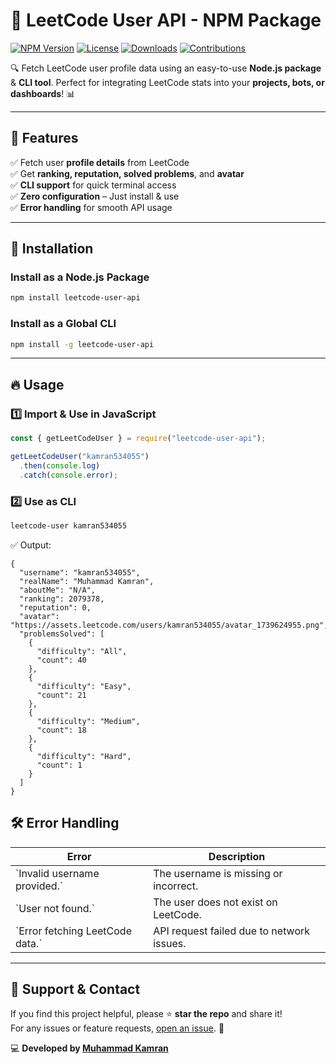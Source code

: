 # 🚀 LeetCode User API - NPM Package

[![NPM Version](https://img.shields.io/npm/v/leetcode-user-api.svg)](https://www.npmjs.com/package/leetcode-user-api)
[![License](https://img.shields.io/npm/l/leetcode-user-api.svg)](https://github.com/yourusername/leetcode-user-api/blob/main/LICENSE)
[![Downloads](https://img.shields.io/npm/dt/leetcode-user-api.svg)](https://www.npmjs.com/package/leetcode-user-api)
[![Contributions](https://img.shields.io/badge/contributions-welcome-brightgreen.svg)](https://github.com/yourusername/leetcode-user-api/issues)

🔍 Fetch LeetCode user profile data using an easy-to-use **Node.js package** & **CLI tool**. Perfect for integrating LeetCode stats into your **projects, bots, or dashboards**! 📊

---

## 🌟 Features

✅ Fetch user **profile details** from LeetCode  
✅ Get **ranking, reputation, solved problems**, and **avatar**  
✅ **CLI support** for quick terminal access  
✅ **Zero configuration** – Just install & use  
✅ **Error handling** for smooth API usage  

---

## 🚀 Installation

### **Install as a Node.js Package**
```sh
npm install leetcode-user-api
```

### **Install as a Global CLI**
```sh
npm install -g leetcode-user-api
```

---

## 🔥 Usage

### **1️⃣ Import & Use in JavaScript**
```javascript
const { getLeetCodeUser } = require("leetcode-user-api");

getLeetCodeUser("kamran534055")
  .then(console.log)
  .catch(console.error);
```

### **2️⃣ Use as CLI**
```sh
leetcode-user kamran534055
```

✅ Output:
```kamran534055
{
  "username": "kamran534055",
  "realName": "Muhammad Kamran",
  "aboutMe": "N/A",
  "ranking": 2079378,
  "reputation": 0,
  "avatar": "https://assets.leetcode.com/users/kamran534055/avatar_1739624955.png",
  "problemsSolved": [
    {
      "difficulty": "All",
      "count": 40
    },
    {
      "difficulty": "Easy",
      "count": 21
    },
    {
      "difficulty": "Medium",
      "count": 18
    },
    {
      "difficulty": "Hard",
      "count": 1
    }
  ]
}
```

## 🛠 Error Handling

| **Error** | **Description** |
|-----------|---------------|
| \`Invalid username provided.\` | The username is missing or incorrect. |
| \`User not found.\` | The user does not exist on LeetCode. |
| \`Error fetching LeetCode data.\` | API request failed due to network issues. |

---

## 💖 Support & Contact

If you find this project helpful, please ⭐ **star the repo** and share it!  
For any issues or feature requests, [open an issue](https://github.com/Kamran534/leetcode_profile_api?tab=readme-ov-file). 🚀

💻 **Developed by [Muhammad Kamran](https://github.com/kamran534055)**
